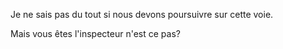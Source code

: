Je ne sais pas du tout si nous devons poursuivre sur cette voie.

Mais vous êtes l'inspecteur n'est ce pas?
